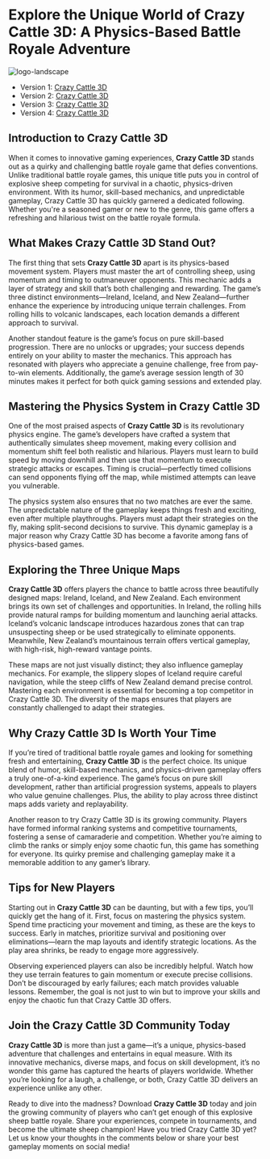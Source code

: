 # Explore the Unique World of Crazy Cattle 3D: A Physics-Based Battle Royale Adventure

![logo-landscape](https://github.com/user-attachments/assets/bbf912dd-7f39-4cb2-bc9f-2f4618f78485)

- Version 1: [Crazy Cattle 3D](https://sprunki-incredibox.org/game/other-crazy-cattle-3d)
- Version 2: [Crazy Cattle 3D](https://sprunki.la/game/other-crazy-cattle-3d)
- Version 3: [Crazy Cattle 3D](https://scrunkly.org/game/other-crazy-cattle-3d)
- Version 4: [Crazy Cattle 3D](https://crazy-cattle-3d.org/)


## Introduction to Crazy Cattle 3D
When it comes to innovative gaming experiences, **Crazy Cattle 3D** stands out as a quirky and challenging battle royale game that defies conventions. Unlike traditional battle royale games, this unique title puts you in control of explosive sheep competing for survival in a chaotic, physics-driven environment. With its humor, skill-based mechanics, and unpredictable gameplay, Crazy Cattle 3D has quickly garnered a dedicated following. Whether you're a seasoned gamer or new to the genre, this game offers a refreshing and hilarious twist on the battle royale formula.

## What Makes Crazy Cattle 3D Stand Out?
The first thing that sets **Crazy Cattle 3D** apart is its physics-based movement system. Players must master the art of controlling sheep, using momentum and timing to outmaneuver opponents. This mechanic adds a layer of strategy and skill that’s both challenging and rewarding. The game’s three distinct environments—Ireland, Iceland, and New Zealand—further enhance the experience by introducing unique terrain challenges. From rolling hills to volcanic landscapes, each location demands a different approach to survival.

Another standout feature is the game’s focus on pure skill-based progression. There are no unlocks or upgrades; your success depends entirely on your ability to master the mechanics. This approach has resonated with players who appreciate a genuine challenge, free from pay-to-win elements. Additionally, the game’s average session length of 30 minutes makes it perfect for both quick gaming sessions and extended play.

## Mastering the Physics System in Crazy Cattle 3D
One of the most praised aspects of **Crazy Cattle 3D** is its revolutionary physics engine. The game’s developers have crafted a system that authentically simulates sheep movement, making every collision and momentum shift feel both realistic and hilarious. Players must learn to build speed by moving downhill and then use that momentum to execute strategic attacks or escapes. Timing is crucial—perfectly timed collisions can send opponents flying off the map, while mistimed attempts can leave you vulnerable.

The physics system also ensures that no two matches are ever the same. The unpredictable nature of the gameplay keeps things fresh and exciting, even after multiple playthroughs. Players must adapt their strategies on the fly, making split-second decisions to survive. This dynamic gameplay is a major reason why Crazy Cattle 3D has become a favorite among fans of physics-based games.

## Exploring the Three Unique Maps
**Crazy Cattle 3D** offers players the chance to battle across three beautifully designed maps: Ireland, Iceland, and New Zealand. Each environment brings its own set of challenges and opportunities. In Ireland, the rolling hills provide natural ramps for building momentum and launching aerial attacks. Iceland’s volcanic landscape introduces hazardous zones that can trap unsuspecting sheep or be used strategically to eliminate opponents. Meanwhile, New Zealand’s mountainous terrain offers vertical gameplay, with high-risk, high-reward vantage points.

These maps are not just visually distinct; they also influence gameplay mechanics. For example, the slippery slopes of Iceland require careful navigation, while the steep cliffs of New Zealand demand precise control. Mastering each environment is essential for becoming a top competitor in Crazy Cattle 3D. The diversity of the maps ensures that players are constantly challenged to adapt their strategies.

## Why Crazy Cattle 3D Is Worth Your Time
If you’re tired of traditional battle royale games and looking for something fresh and entertaining, **Crazy Cattle 3D** is the perfect choice. Its unique blend of humor, skill-based mechanics, and physics-driven gameplay offers a truly one-of-a-kind experience. The game’s focus on pure skill development, rather than artificial progression systems, appeals to players who value genuine challenges. Plus, the ability to play across three distinct maps adds variety and replayability.

Another reason to try Crazy Cattle 3D is its growing community. Players have formed informal ranking systems and competitive tournaments, fostering a sense of camaraderie and competition. Whether you’re aiming to climb the ranks or simply enjoy some chaotic fun, this game has something for everyone. Its quirky premise and challenging gameplay make it a memorable addition to any gamer’s library.

## Tips for New Players
Starting out in **Crazy Cattle 3D** can be daunting, but with a few tips, you’ll quickly get the hang of it. First, focus on mastering the physics system. Spend time practicing your movement and timing, as these are the keys to success. Early in matches, prioritize survival and positioning over eliminations—learn the map layouts and identify strategic locations. As the play area shrinks, be ready to engage more aggressively.

Observing experienced players can also be incredibly helpful. Watch how they use terrain features to gain momentum or execute precise collisions. Don’t be discouraged by early failures; each match provides valuable lessons. Remember, the goal is not just to win but to improve your skills and enjoy the chaotic fun that Crazy Cattle 3D offers.

## Join the Crazy Cattle 3D Community Today
**Crazy Cattle 3D** is more than just a game—it’s a unique, physics-based adventure that challenges and entertains in equal measure. With its innovative mechanics, diverse maps, and focus on skill development, it’s no wonder this game has captured the hearts of players worldwide. Whether you’re looking for a laugh, a challenge, or both, Crazy Cattle 3D delivers an experience unlike any other.

Ready to dive into the madness? Download **Crazy Cattle 3D** today and join the growing community of players who can’t get enough of this explosive sheep battle royale. Share your experiences, compete in tournaments, and become the ultimate sheep champion! Have you tried Crazy Cattle 3D yet? Let us know your thoughts in the comments below or share your best gameplay moments on social media!

